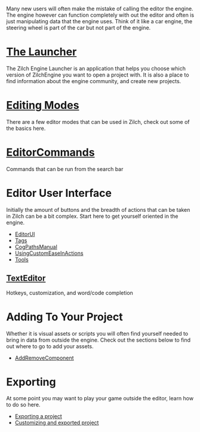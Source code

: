 Many new users will often make the mistake of calling the editor the engine. The engine however can function completely with out the editor and often is just manipulating data that the engine uses. Think of it like a car engine, the steering wheel is part of the car but not part of the engine.

 # [The Launcher](editor/launcher.md)
The Zilch Engine Launcher is an application that helps you choose which version of ZilchEngine you want to open a project with. It is also a place to find information about the engine community, and create new projects.

 # [Editing Modes](editor/editmode.md)
There are a few editor modes that can be used in Zilch, check out some of the basics here.

 #  [EditorCommands](editor/editorcommands.md)
Commands that can be run from the search bar

 # Editor User Interface
Initially the amount of buttons and the breadth of actions that can be taken in Zilch can be a bit complex. Start here to get yourself oriented in the engine.
- [EditorUI](editor/editorui.md)
- [Tags](editor/tags.md)
- [CogPathsManual](editor/cogpathsmanual.md)
- [UsingCustomEaseInActions](editor/usingcustomeaseinactions.md)
- [Tools](editor/tools.md)

 ## [TextEditor](editor/texteditor.md)
Hotkeys, customization, and word/code completion
 # Adding To Your Project


Whether it is visual assets or scripts you will often find yourself needed to bring in data from outside the engine. Check out the sections below to find out where to go to add your assets.
- [AddRemoveComponent](editor/addremovecomponent.md)

 # Exporting


At some point you may want to play your game outside the editor, learn how to do so here.
- [Exporting a project](editor/exportanproject.md)
- [Customizing and exported project](editor/customizeexportedgame.md)
 

 